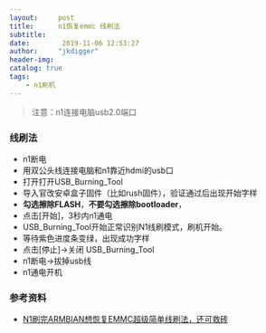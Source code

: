 ```yaml
---
layout:     post
title:      n1恢复emmc 线刷法
subtitle:   
date:        2019-11-06 12:53:27
author:     "jkdigger"
header-img: 
catalog: true
tags:
    - n1刷机
---
```


> 注意：n1连接电脑usb2.0端口

### 线刷法

- n1断电
- 用双公头线连接电脑和n1靠近hdmi的usb口
- 打开打开USB_Burning_Tool
- 导入官改安卓盒子固件（比如rush固件），验证通过后出现开始字样
-  **勾选擦除FLASH**，**不要勾选擦除bootloader**，
- 点击[开始]，3秒内n1通电
-  USB_Burning_Tool开始正常识别N1线刷模式，刷机开始。 
- 等待紫色进度条变绿，出现成功字样
- 点击[停止]->关闭 USB_Burning_Tool
- n1断电->拔掉usb线
- n1通电开机

### 参考资料

- [  N1刷完ARMBIAN想恢复EMMC超级简单线刷法，还可救砖]( https://www.right.com.cn/forum/forum.php?mod=viewthread&tid=413863&extra=page%3D1%26filter%3Dtypeid%26typeid%3D21 )

